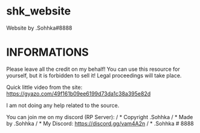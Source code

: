 # shk_website
Website by .Sohhka#8888

# INFORMATIONS
Please leave all the credit on my behalf!
You can use this resource for yourself, but it is forbidden to sell it! Legal proceedings will take place.

Quick little video from the site: https://gyazo.com/49f161b09ee6199d73da1c38a395e82d

I am not doing any help related to the source.

You can join me on my discord (RP Server):
/ * Copyright .Sohhka
/ * Made by .Sohhka
/ * My Discord: https://discord.gg/vam4A2n
/ * .Sohhka # 8888
